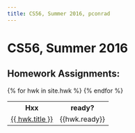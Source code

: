```yaml
---
title: CS56, Summer 2016, pconrad
---
```


# CS56, Summer 2016


## Homework Assignments:

<table>
<tr>
  <th>Hxx</th>
  <th>ready?</th>
</tr>
{% for hwk in site.hwk %}
  <tr>
    <td><a href="{{hwk.url}}">{{ hwk.title }}</a></td>
    <td>{{hwk.ready}}</td>
  </tr>
{% endfor %}
</table>
